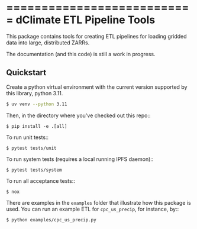 ===========================
dClimate ETL Pipeline Tools
===========================

This package contains tools for creating ETL pipelines for loading gridded data into large, distributed ZARRs.

The documentation (and this code) is still a work in progress.

Quickstart
----------

Create a python virtual environment with the current version supported by this library, python 3.11.
```sh
$ uv venv --python 3.11
```

Then, in the directory where you've checked out this repo::

    $ pip install -e .[all]

To run unit tests::

    $ pytest tests/unit

To run system tests (requires a local running IPFS daemon)::

    $ pytest tests/system

To run all acceptance tests::

    $ nox

There are examples in the `examples` folder that illustrate how this package is used. You can run an example ETL for
`cpc_us_precip`, for instance, by::

    $ python examples/cpc_us_precip.py
